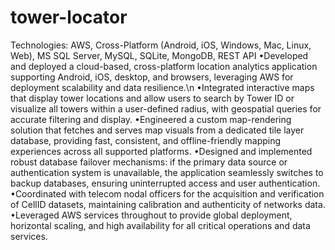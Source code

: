 # tower-locator
Technologies: AWS, Cross-Platform (Android, iOS, Windows, Mac, Linux, Web), MS SQL Server,
MySQL, SQLite, MongoDB, REST API
•Developed and deployed a cloud-based, cross-platform location analytics application supporting
Android, iOS, desktop, and browsers, leveraging AWS for deployment scalability and data resilience.\n
•Integrated interactive maps that display tower locations and allow users to search by Tower ID or
visualize all towers within a user-defined radius, with geospatial queries for accurate filtering and
display.
•Engineered a custom map-rendering solution that fetches and serves map visuals from a dedicated
tile layer database, providing fast, consistent, and offline-friendly mapping experiences across all
supported platforms.
•Designed and implemented robust database failover mechanisms: if the primary data source or
authentication system is unavailable, the application seamlessly switches to backup databases,
ensuring uninterrupted access and user authentication.
•Coordinated with telecom nodal officers for the acquisition and verification of CellID datasets,
maintaining calibration and authenticity of networks data.
•Leveraged AWS services throughout to provide global deployment, horizontal scaling, and high
availability for all critical operations and data services.
